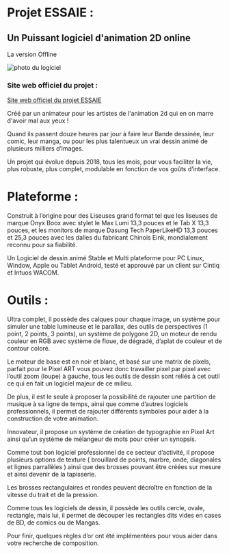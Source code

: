 # Projet ESSAIE :

## Un Puissant logiciel d'animation 2D online

La  version Offline

![photo du logiciel](https://essaie.fr/2022/CSS/screenShot/essaie.jpg)


### Site web officiel du  projet : 
[Site web officiel du  projet ESSAIE](https://essaie.fr/)

Créé par un animateur pour les artistes de l'animation 2d qui en on marre d'avoir mal aux yeux !

Quand ils passent douze heures par jour à faire leur Bande dessinée, leur comic, leur manga, ou pour les plus talentueux un vrai dessin animé de plusieurs milliers d’images.

Un projet qui évolue depuis 2018, tous les mois, pour vous faciliter la vie, plus robuste, plus complet, modulable en fonction de vos goûts d’interface.

# Plateforme :

Construit à l’origine pour des Liseuses grand format tel que les liseuses de marque Onyx Boox avec stylet le Max Lumi 13,3 pouces et le Tab X 13,3 pouces, et les monitors de marque Dasung Tech PaperLikeHD 13,3 pouces et 25,3 pouces avec les dalles du fabricant Chinois Eink, mondialement reconnu pour sa fiabilité.

Un Logiciel de dessin animé Stable et Multi plateforme pour PC Linux, Window, Apple ou Tablet Android, testé et approuvé par un client sur Cintiq et Intuos WACOM.


# Outils :

Ultra complet, il possède des calques pour chaque image, un système pour simuler une table lumineuse et le parallax, des outils de perspectives (1 point, 2 points, 3 points), un système de polygone 2D, un moteur de rendu couleur en RGB avec système de floue, de dégradé, d’aplat de couleur et de contour coloré.

Le moteur de base est en noir et blanc, et basé sur une matrix de pixels, parfait pour le Pixel ART vous pouvez donc travailler pixel par pixel avec l’outil zoom (loupe) à gauche, tous les outils de dessin sont reliés à cet outil ce qui en fait un logiciel majeur de ce milieu.

De plus, il est le seule à proposer la possibilité de rajouter une partition de musique à sa ligne de temps, ainsi que comme d’autres logiciels professionnels, il permet de rajouter différents symboles pour aider à la construction de votre animation.

Innovateur, il propose un système de création de typographie en Pixel Art ainsi qu’un système de mélangeur de mots pour créer un synopsis.

Comme tout bon logiciel professionnel de ce secteur d’activité, il propose plusieurs options de texture ( brouillard de points, marbre, onde, diagonales et lignes parrallèles ) ainsi que des brosses pouvant être créées sur mesure et ainsi devenir de la tapisserie.

Les brosses rectangulaires et rondes peuvent décroître en fonction de la vitesse du trait et de la pression.

Comme tous les logiciels de dessin, il possède les outils cercle, ovale, rectangle, mais lui, il permet de découper les rectangles dits vides en cases de BD, de comics ou de Mangas.

Pour finir, quelques règles d’or ont été implémentées pour vous aider dans votre recherche de composition.



